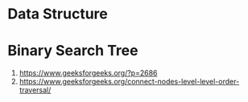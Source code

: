 # Data Structure

# Binary Search Tree
1. https://www.geeksforgeeks.org/?p=2686
2. https://www.geeksforgeeks.org/connect-nodes-level-level-order-traversal/
